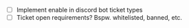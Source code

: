 - [ ] Implement enable in discord bot ticket types
- [ ] Ticket open requirements? Bspw. whitelisted, banned, etc.